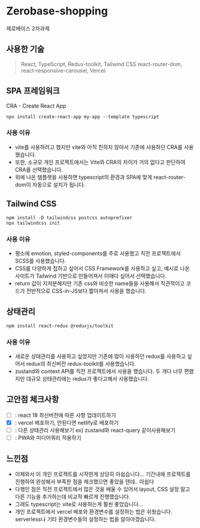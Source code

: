 # Zerobase-shopping
제로베이스 2차과제

## 사용한 기술
> React, TypeScript, Redux-toolkit, Tailwind CSS
> react-router-dom, react-responsive-carousel, Vercel

## SPA 프레임워크

CRA - Create React App
```
npx install create-react-app my-app --template typescript
```

### 사용 이유
- vite를 사용하려고 했지만 vite와 아직 친하지 않아서 기존에 사용하던 CRA를 사용했습니다.
- 또한, 소규모 개인 프로젝트에서는 Vite와 CRA의 차이가 거의 없다고 판단하여 CRA를 선택했습니다.
- 위에 나온 템플렛을 사용하면 typescript의 환경과 SPA에 맞게 react-router-dom이 자동으로 설치가 됩니다.

## Tailwind CSS

```
npm install -D tailwindcss postcss autoprefixer
npx tailwindcss init
```

### 사용 이유
- 평소에 emotion, styled-components를 주로 사용했고 직전 프로젝트에서 SCSS를 사용했습니다.
- CSS를 다양하게 접하고 싶어서 CSS Framework를 사용하고 싶고, 예시로 나온 사이트가 Tailwind 기반으로 만들어져서 이때다 싶어서 선택했습니다.
- return 값이 지저분해지만 기존 css와 비슷한 name들을 사용해서 직관적이고 코드가 전반적으로 CSS-in-JS보다 짧아져서 사용을 했습니다.

## 상태관리

```
npm install react-redux @reduxjs/toolkit
```

### 사용 이유
- 새로운 상태관리를 사용하고 싶었지만 기존에 많이 사용하던 redux를 사용하고 싶어서 redux의 최신버전 redux-toolkit를 사용했습니다.
- zustand와 context API를 직전 프로젝트에서 사용을 했습니다. 두 개다 너무 편했지만 대규모 상태관리에는 redux가 좋다고해서 사용했습니다.

## 고안점 체크사항
- [ ] : react 18 최신버전에 따른 사항 업데이트하기
- [x] : vercel 배포하기, 안된다면 netlify로 배포하기
- [ ] : 다른 상태관리 사용해보기 ex) zustand와 react-query 같이사용해보기
- [ ] : PWA와 미디어쿼리 적용하기

## 느낀점
- 이제와서 이 개인 프로젝트를 시작한게 상당히 아쉽습니다... 기간내에 프로젝트를 진행하여 완성해서 부족한 점을 체크했으면 좋았을 텐데.. 아쉽다
- 다행인 점은 직전 프로젝트에서 많은 것을 배울 수 있어서 layout, CSS 설정 말고 다른 기능을 추가하는데 비교적 빠르게 진행했습니다.
- 그래도 typescript는 vite로 사용하는게 훨씬 좋았습니다...
- 개인 프로젝트에서 vercel 배포와 환경변수를 설정하는 법은 쉬웠습니다. serverless나 기타 환경변수들의 설정하는 법을 알아야겠습니다.
